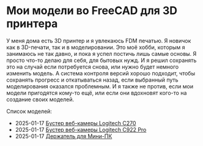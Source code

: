 # Мои модели во FreeCAD для 3D принтера

У меня дома есть 3D принтер и я увлекаюсь FDM печатью. Я новичок как в 3D-печати, так и в моделировании. Это моё хобби, которым я занимаюсь не так давно, и пока я успел постичь лишь самые основы. Я просто что-то делаю для себя, для бытовых нужд. И я решил сохранять это на случай если потребуется снова, или нужно будет немного изменить модель. А система контроля версий хорошо подходит, чтобы сохранять прогресс и откатываться назад, если выбранный путь моделирования оказался проблемным. И я также не против, если мои модели пригодятся кому-то ещё, или если они вдохновят кого-то на создание своих моделей.

Список моделей:

 * 2025-01-17 [Бустер веб-камеры Logitech C270](2025-01-17%20Бустер%20веб-камеры%20Logitech%20C270/README.md)
 * 2025-01-17 [Бустер веб-камеры Logitech C922 Pro](2025-01-17%20Бустер%20веб-камеры%20Logitech%20C922%20Pro/README.md)
 * 2025-01-17 [Держатель для Мини-ПК](2025-01-17%20Держатель%20для%20Мини-ПК/README.md)
